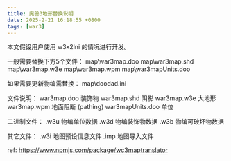 ```yaml
---
title: 魔兽3地形替换说明
date: 2025-2-21 16:18:55 +0800
tags: [war3]
---
```


本文假设用户使用 w3x2lni 的情况进行开发。



一般需要替换下方5个文件：
map\war3map.doo
map\war3map.shd
map\war3map.w3e
map\war3map.wpm
map\war3mapUnits.doo

如果需要更新物编需替换：
map\doodad.ini



文件说明：
war3map.doo 装饰物
war3map.shd 阴影
war3map.w3e 大地形
war3map.wpm 地面阻断 (pathing)
war3mapUnits.doo 单位

二进制文件：
.w3u 物编单位数据
.w3d 物编装饰物数据
.w3b 物编可破坏物数据

其它文件：
.w3i 地图预设信息文件
.imp 地图导入文件



ref:
https://www.npmjs.com/package/wc3maptranslator
